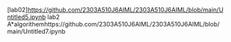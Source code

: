 [lab02]https://github.com/2303A510J6AIML/2303A510J6AIML/blob/main/Untitled5.ipynb
lab2 A*algorithemhttps://github.com/2303A510J6AIML/2303A510J6AIML/blob/main/Untitled7.ipynb
